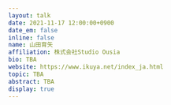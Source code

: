 ```yaml
---
layout: talk
date: 2021-11-17 12:00:00+0900
date_em: false
inline: false
name: 山田育矢
affiliation: 株式会社Studio Ousia
bio: TBA
website: https://www.ikuya.net/index_ja.html
topic: TBA
abstract: TBA
display: true
---
```

